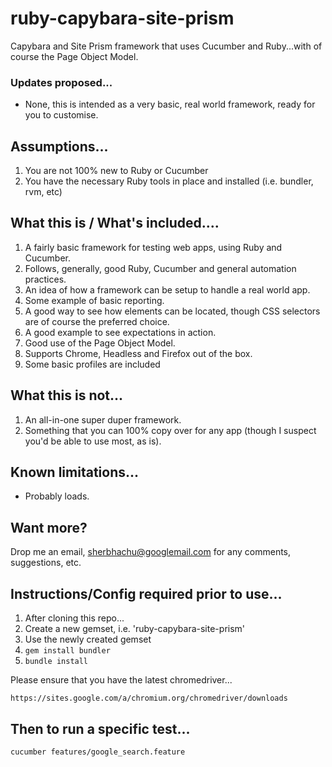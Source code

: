# ruby-capybara-site-prism
Capybara and Site Prism framework that uses Cucumber and Ruby...with of course the Page Object Model.

### Updates proposed...

- None, this is intended as a very basic, real world framework, ready for you to customise.

## Assumptions...

 1. You are not 100% new to Ruby or Cucumber
 2. You have the necessary Ruby tools in place and installed (i.e. bundler, rvm, etc)

## What this is / What's included....

 1. A fairly basic framework for testing web apps, using Ruby and Cucumber.
 2. Follows, generally, good Ruby, Cucumber and general automation practices.
 3. An idea of how a framework can be setup to handle a real world app.
 4. Some example of basic reporting.
 5. A good way to see how elements can be located, though CSS selectors are of course the preferred choice.
 6. A good example to see expectations in action.
 7. Good use of the Page Object Model.
 9. Supports Chrome, Headless and Firefox out of the box.
 10. Some basic profiles are included

## What this is not...

1. An all-in-one super duper framework.
2. Something that you can 100% copy over for any app (though I suspect you'd be able to use most, as is).

## Known limitations...

 - Probably loads.

## Want more?

Drop me an email, sherbhachu@googlemail.com for any comments, suggestions, etc.

## Instructions/Config required prior to use...

1. After cloning this repo...
2. Create a new gemset, i.e. 'ruby-capybara-site-prism'
3. Use the newly created gemset
4. ```gem install bundler```
5. ```bundle install```

Please ensure that you have the latest chromedriver...

```https://sites.google.com/a/chromium.org/chromedriver/downloads```

## Then to run a specific test...

```cucumber features/google_search.feature```